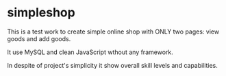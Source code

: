 # simpleshop

This is a test work to create simple online shop with ONLY two pages: view goods and add goods.

It use MySQL and clean JavaScript wthout any framework.

In despite of project's simplicity it show overall skill levels and capabilities. 
